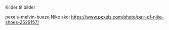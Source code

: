 Kilder til bilder

pexels-melvin-buezo Nike sko: https://www.pexels.com/photo/pair-of-nike-shoes-2529157/